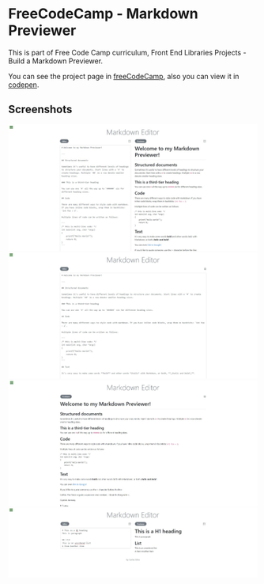 # FreeCodeCamp - Markdown Previewer
This is part of Free Code Camp curriculum, Front End Libraries Projects - Build a Markdown Previewer.

You can see the project page in [freeCodeCamp](https://learn.freecodecamp.org/front-end-libraries/front-end-libraries-projects/build-a-markdown-previewer/),
also you can view it in [codepen](https://codepen.io/xinthauro/full/ErVPOR).

## Screenshots
![Screenshot 2](screenshots/markdown_editor_01.jpg)
![Screenshot 3](screenshots/markdown_editor_02.jpg)
![Screenshot 1](screenshots/markdown_editor_03.jpg)
![Screenshot 4](screenshots/markdown_editor_04.jpg)

